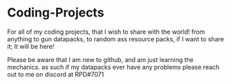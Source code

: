 # Coding-Projects
For all of my coding projects, that I wish to share with the world!
from anything to gun datapacks, to random ass resource packs, if I want to share it; It will be here!

Please be aware that I am new to github, and am just learning the mechanics. as such if my datapacks ever have any problems please reach out to me on discord at RPD#7071
